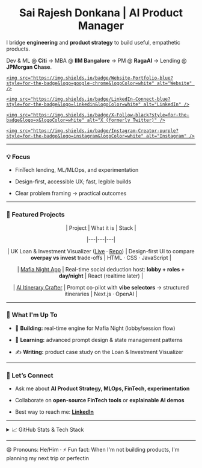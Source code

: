 <h1 align="center">Sai Rajesh Donkana | AI Product Manager</h1>



<p align="center">

I bridge <strong>engineering</strong> and <strong>product strategy</strong> to build useful, empathetic products.<br/>

Dev &amp; ML @ <strong>Citi</strong> → MBA @ <strong>IIM Bangalore</strong> → PM @ <strong>RagaAI</strong> → Lending @ <strong>JPMorgan Chase</strong>.

</p>



<p align="center">

  <a href="https://sairajesh711.github.io" target="_blank" rel="noopener noreferrer">

    <img src="https://img.shields.io/badge/Website-Portfolio-blue?style=for-the-badge&logo=google-chrome&logoColor=white" alt="Website" />

  </a>

  <a href="https://www.linkedin.com/in/sairajeshdonkana" target="_blank" rel="noopener noreferrer">

    <img src="https://img.shields.io/badge/LinkedIn-Connect-blue?style=for-the-badge&logo=linkedin&logoColor=white" alt="LinkedIn" />

  </a>

  <a href="https://x.com/iamsairajesh711" target="_blank" rel="noopener noreferrer">

    <img src="https://img.shields.io/badge/X-Follow-black?style=for-the-badge&logo=x&logoColor=white" alt="X (formerly Twitter)" />

  </a>

  <a href="https://www.instagram.com/the.backpacking.fakir" target="_blank" rel="noopener noreferrer">

    <img src="https://img.shields.io/badge/Instagram-Creator-purple?style=for-the-badge&logo=instagram&logoColor=white" alt="Instagram" />

  </a>

</p>



---



### 💡 Focus

- FinTech lending, ML/MLOps, and experimentation

- Design-first, accessible UX; fast, legible builds

- Clear problem framing → practical outcomes



---



### 📌 Featured Projects

<div align="center">



| Project | What it is | Stack |

|---|---|---|

| UK Loan & Investment Visualizer ([Live](https://sairajesh711.github.io/uk-loan-visualizer/) · [Repo](https://github.com/sairajesh711/uk-loan-visualizer)) | Design-first UI to compare **overpay vs invest** trade-offs | HTML · CSS · JavaScript |

| [Mafia Night App](https://github.com/sairajesh711/mafia-lite) | Real-time social deduction host: **lobby + roles + day/night** | React (realtime later) |

| [AI Itinerary Crafter](https://github.com/sairajesh711/ai-itinerary) | Prompt co-pilot with **vibe selectors** → structured itineraries | Next.js · OpenAI |



</div>



---



### 🚀 What I'm Up To

- 🔭 **Building:** real-time engine for Mafia Night (lobby/session flow)

- 🌱 **Learning:** advanced prompt design & state management patterns

- ✍️ **Writing:** product case study on the Loan & Investment Visualizer



---



### 💬 Let’s Connect

- Ask me about **AI Product Strategy, MLOps, FinTech, experimentation**

- Collaborate on **open-source FinTech tools** or **explainable AI demos**

- Best way to reach me: **[LinkedIn](https://www.linkedin.com/in/sairajeshdonkana)**



---



<details>

<summary>📈 GitHub Stats & Tech Stack</summary>



<p align="center">

  <img src="https://github-readme-stats.vercel.app/api?username=sairajesh711&show_icons=true&theme=transparent&hide_border=true&count_private=true" alt="GitHub Stats for @sairajesh711" />

  <img src="https://github-readme-stats.vercel.app/api/top-langs/?username=sairajesh711&layout=compact&theme=transparent&hide_border=true" alt="Top languages for @sairajesh711" />

</p>



<p align="center" aria-label="Tech stack badges">

  <img src="https://img.shields.io/badge/HTML5-E34F26?style=for-the-badge&logo=html5&logoColor=white" alt="HTML5" />

  <img src="https://img.shields.io/badge/CSS3-1572B6?style=for-the-badge&logo=css3&logoColor=white" alt="CSS3" />

  <img src="https://img.shields.io/badge/JavaScript-F7DF1E?style=for-the-badge&logo=javascript&logoColor=black" alt="JavaScript" />

  <img src="https://img.shields.io/badge/TypeScript-3178C6?style=for-the-badge&logo=typescript&logoColor=white" alt="TypeScript" />

  <img src="https://img.shields.io/badge/Python-3776AB?style=for-the-badge&logo=python&logoColor=white" alt="Python" />

  <img src="https://img.shields.io/badge/React-61DAFB?style=for-the-badge&logo=react&logoColor=000000" alt="React" />

  <img src="https://img.shields.io/badge/Node.js-339933?style=for-the-badge&logo=nodedotjs&logoColor=white" alt="Node.js" />

  <img src="https://img.shields.io/badge/Figma-F24E1E?style=for-the-badge&logo=figma&logoColor=white" alt="Figma" />

</p>

</details>



---



<p align="center">

😄 Pronouns: He/Him · ⚡ Fun fact: When I'm not building products, I'm planning my next trip or perfectin
